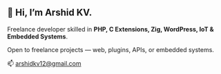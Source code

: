 ## 👋 Hi, I’m Arshid KV.

Freelance developer skilled in **PHP, C Extensions, Zig, WordPress, IoT & Embedded Systems**.

Open to freelance projects — web, plugins, APIs, or embedded systems.


📫 arshidkv12@gmail.com
